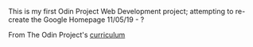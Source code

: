 This is my first Odin Project Web Development project; attempting to re-create the Google Homepage 11/05/19 - ?

From The Odin Project's [curriculum](http://www.theodinproject.com/courses/web-development-101/lessons/html-css)